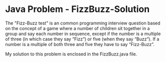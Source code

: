 # Java Problem - FizzBuzz-Solution

The "Fizz-Buzz test" is an common programming interview question based on the concept of a game where a number of children sit 
together in a group and say each number in sequence, except if the number is a multiple of three (in which case they say “Fizz”) 
or five (when they say “Buzz”). If a number is a multiple of both three and five they have to say “Fizz-Buzz”.

My solution to this problem is enclosed in the FizzBuzz.java file.
